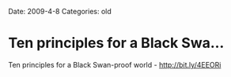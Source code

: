 Date: 2009-4-8
Categories: old

# Ten principles for a Black Swa...

Ten principles for a Black Swan-proof world - <a href="http://bit.ly/4EEORi" rel="nofollow">http://bit.ly/4EEORi</a>
